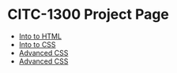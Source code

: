 # CITC-1300 Project Page

<ul>
    <li><a href="Intro_To_HTML/index.html" target="_blank">Into to HTML</a></li>
    <li><a href="intro_to_CSS/index.html" target="_blank">Into to CSS</a></li>
    <li><a href="Advanced_CSS/index.html" target="_blank">Advanced CSS</a></li>
    <li><a href="Responsive/index.html" target="_blank">Advanced CSS</a></li>
</ul>